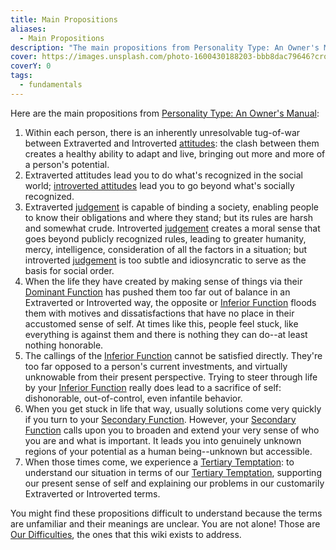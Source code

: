 ```yaml
---
title: Main Propositions
aliases:
  - Main Propositions
description: "The main propositions from Personality Type: An Owner's Manual"
cover: https://images.unsplash.com/photo-1600430188203-bbb8dac79646?crop=entropy&cs=srgb&fm=jpg&ixid=M3wxOTcwMjR8MHwxfHNlYXJjaHw5fHx0YXJvdHxlbnwwfHx8fDE3NDIzNDc4NjR8MA&ixlib=rb-4.0.3&q=85
coverY: 0
tags:
  - fundamentals
---
```


Here are the main propositions from [Personality Type: An Owner's Manual](https://www.amazon.ca/Personality-Type-Practical-Understanding-Yourself-ebook/dp/B00KLFBMKG):

1. Within each person, there is an inherently unresolvable tug-of-war between Extraverted and Introverted [attitudes](/wiki/fundamentals/function-attitude#attitudes): the clash between them creates a healthy ability to adapt and live, bringing out more and more of a person's potential.
2. Extraverted attitudes lead you to do what's recognized in the social world; [introverted attitudes](/wiki/fundamentals/function-attitude#attitudes) lead you to go beyond what's socially recognized.
3. Extraverted [judgement](/wiki/function-attitude/functions/judgement) is capable of binding a society, enabling people to know their obligations and where they stand; but its rules are harsh and somewhat crude. Introverted [judgement](/wiki/function-attitude/functions/judgement) creates a moral sense that goes beyond publicly recognized rules, leading to greater humanity, mercy, intelligence, consideration of all the factors in a situation; but introverted [judgement](/wiki/function-attitude/functions/judgement) is too subtle and idiosyncratic to serve as the basis for social order.
4. When the life they have created by making sense of things via their [Dominant Function](/wiki/dominant-function) has pushed them too far out of balance in an Extraverted or Introverted way, the opposite or [Inferior Function](/wiki/inferior-function) floods them with motives and dissatisfactions that have no place in their accustomed sense of self. At times like this, people feel stuck, like everything is against them and there is nothing they can do--at least nothing honorable.
5. The callings of the [Inferior Function](/wiki/inferior-function) cannot be satisfied directly. They're too far opposed to a person's current investments, and virtually unknowable from their present perspective. Trying to steer through life by your [Inferior Function](/wiki/inferior-function) really does lead to a sacrifice of self: dishonorable, out-of-control, even infantile behavior.
6. When you get stuck in life that way, usually solutions come very quickly if you turn to your [Secondary Function](/wiki/function-attitude/cognitive-stack/secondary-function). However, your [Secondary Function](/wiki/function-attitude/cognitive-stack/secondary-function) calls upon you to broaden and extend your very sense of who you are and what is important. It leads you into genuinely unknown regions of your potential as a human being--unknown but accessible.
7. When those times come, we experience a [Tertiary Temptation](/wiki/function-attitude/cognitive-stack/tertiary-function): to understand our situation in terms of our [Tertiary Temptation](/wiki/function-attitude/cognitive-stack/tertiary-function), supporting our present sense of self and explaining our problems in our customarily Extraverted or Introverted terms.

You might find these propositions difficult to understand because the terms are unfamiliar and their meanings are unclear. You are not alone! Those are [Our Difficulties](/wiki/our-difficulties), the ones that this wiki exists to address.
